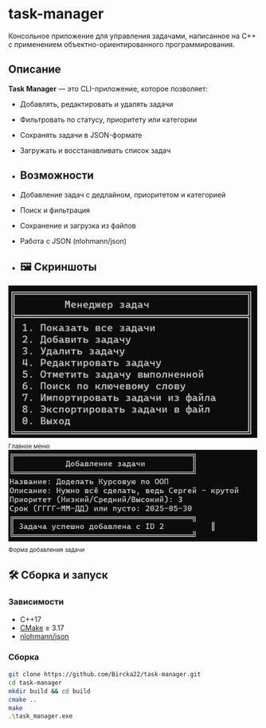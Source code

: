 # task-manager
Консольное приложение для управления задачами, написанное на C++ с применением объектно-ориентированного программирования.

## Описание
**Task Manager** — это CLI-приложение, которое позволяет:
- Добавлять, редактировать и удалять задачи
- Фильтровать по статусу, приоритету или категории
- Сохранять задачи в JSON-формате
- Загружать и восстанавливать список задач

- ## Возможности

-  Добавление задач с дедлайном, приоритетом и категорией
-  Поиск и фильтрация
-  Сохранение и загрузка из файлов
-  Работа с JSON (nlohmann/json)

-  ## 🖼️ Скриншоты

<img src="screenshots/menu.png" alt="Главное меню" width="500"/>
<sub>Главное меню</sub>

<img src="screenshots/add_task.png" alt="Добавление задачи" width="500"/>
<sub>Форма добавления задачи</sub>

## 🛠️ Сборка и запуск

### Зависимости
- C++17
- [CMake](https://cmake.org/) ≥ 3.17
- [nlohmann/json](https://github.com/nlohmann/json)

### Сборка

```bash
git clone https://github.com/Bircka22/task-manager.git
cd task-manager
mkdir build && cd build
cmake ..
make
.\task_manager.exe

